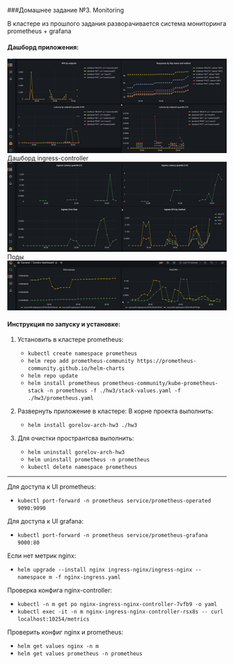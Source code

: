###Домашнее задание №3. Monitoring

В кластере из прошлого задания разворачивается система мониторинга prometheus + grafana

#### Дашборд приложения:
![img_1.png](img_1.png)
Дашборд ingress-controller
![img_2.png](img_2.png)
Поды
![img.png](img.png)


#### Инструкция по запуску и установке:

1) Установить в кластере prometheus:
   - `kubectl create namespace prometheus`
   - `helm repo add prometheus-community https://prometheus-community.github.io/helm-charts`
   - `helm repo update`
   - `helm install prometheus prometheus-community/kube-prometheus-stack -n prometheus -f ./hw3/stack-values.yaml -f ./hw3/prometheus.yaml`

2) Развернуть приложение в кластере:
   В корне проекта выполнить:
   - `helm install gorelov-arch-hw3 ./hw3`

3) Для очистки пространтсва выполнить:
   - `helm uninstall gorelov-arch-hw3`
   - `helm uninstall prometheus -n prometheus`
   - `kubectl delete namespace prometheus`
   
---

Для доступа к UI prometheus:
- `kubectl port-forward -n prometheus service/prometheus-operated 9090:9090`

Для доступа к UI grafana:
- `kubectl port-forward -n prometheus service/prometheus-grafana 9000:80`

Если нет метрик nginx:
- `helm upgrade --install nginx ingress-nginx/ingress-nginx --namespace m -f nginx-ingress.yaml`
  
Проверка конфига nginx-controller:
- `kubectl -n m get po nginx-ingress-nginx-controller-7vfb9 -o yaml`
- `kubectl exec -it -n m nginx-ingress-nginx-controller-rsx8s -- curl localhost:10254/metrics`
  
Проверить конфиг nginx и prometheus:
- `helm get values nginx -n m`
- `helm get values prometheus -n prometheus`